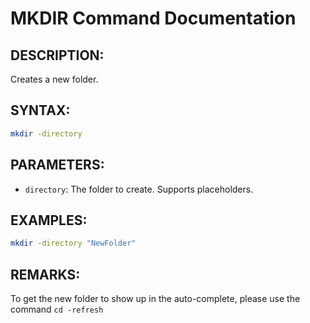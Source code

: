 # MKDIR Command Documentation

## DESCRIPTION:
Creates a new folder.

## SYNTAX:
```bash
mkdir -directory
```
## PARAMETERS:
- `directory`: The folder to create. Supports placeholders.

## EXAMPLES:
```bash
mkdir -directory "NewFolder"
```
## REMARKS:
To get the new folder to show up in the auto-complete, please use the command `cd -refresh`
